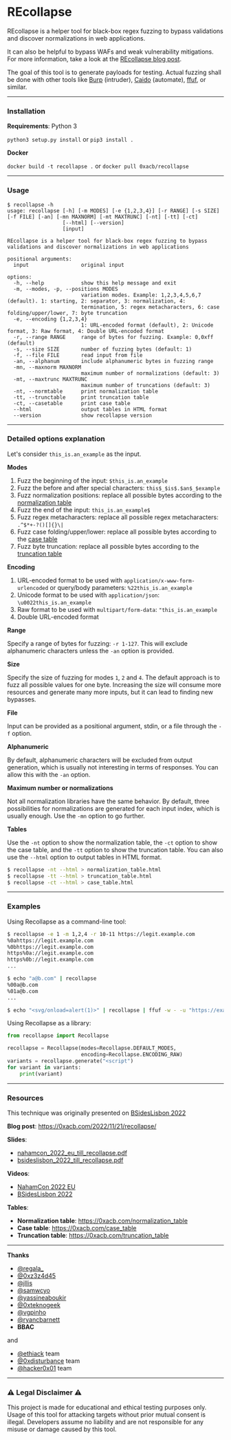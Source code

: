 # REcollapse

REcollapse is a helper tool for black-box regex fuzzing to bypass validations and discover normalizations in web applications.

It can also be helpful to bypass WAFs and weak vulnerability mitigations. For more information, take a look at the [REcollapse blog post](https://0xacb.com/2022/11/21/recollapse/).

The goal of this tool is to generate payloads for testing. Actual fuzzing shall be done with other tools like [Burp](https://portswigger.net/burp) (intruder), [Caido](https://caido.io) (automate), [ffuf](https://github.com/ffuf/ffuf), or similar.

---------------

### Installation

**Requirements**: Python 3

`python3 setup.py install` or `pip3 install .`

**Docker**

`docker build -t recollapse .` or `docker pull 0xacb/recollapse`

---------------

### Usage
```
$ recollapse -h
usage: recollapse [-h] [-m MODES] [-e {1,2,3,4}] [-r RANGE] [-s SIZE] [-f FILE] [-an] [-mn MAXNORM] [-mt MAXTRUNC] [-nt] [-tt] [-ct]
                  [--html] [--version]
                  [input]

REcollapse is a helper tool for black-box regex fuzzing to bypass validations and discover normalizations in web applications

positional arguments:
  input                 original input

options:
  -h, --help            show this help message and exit
  -m, --modes, -p, --positions MODES
                        variation modes. Example: 1,2,3,4,5,6,7 (default). 1: starting, 2: separator, 3: normalization, 4:
                        termination, 5: regex metacharacters, 6: case folding/upper/lower, 7: byte truncation
  -e, --encoding {1,2,3,4}
                        1: URL-encoded format (default), 2: Unicode format, 3: Raw format, 4: Double URL-encoded format
  -r, --range RANGE     range of bytes for fuzzing. Example: 0,0xff (default)
  -s, --size SIZE       number of fuzzing bytes (default: 1)
  -f, --file FILE       read input from file
  -an, --alphanum       include alphanumeric bytes in fuzzing range
  -mn, --maxnorm MAXNORM
                        maximum number of normalizations (default: 3)
  -mt, --maxtrunc MAXTRUNC
                        maximum number of truncations (default: 3)
  -nt, --normtable      print normalization table
  -tt, --trunctable     print truncation table
  -ct, --casetable      print case table
  --html                output tables in HTML format
  --version             show recollapse version
```

---------------

### Detailed options explanation

Let's consider `this_is.an_example` as the input.

**Modes**

1. Fuzz the beginning of the input: `$this_is.an_example`
2. Fuzz the before and after special characters: `this$_$is$.$an$_$example`
3. Fuzz normalization positions: replace all possible bytes according to the [normalization table](https://0xacb.com/normalization_table)
4. Fuzz the end of the input: `this_is.an_example$`
5. Fuzz regex metacharacters: replace all possible regex metacharacters: `.^$*+-?()[]{}\|`
6. Fuzz case folding/upper/lower: replace all possible bytes according to the [case table](https://0xacb.com/case_table)
7. Fuzz byte truncation: replace all possible bytes according to the [truncation table](https://0xacb.com/truncation_table)

**Encoding**

1. URL-encoded format to be used with `application/x-www-form-urlencoded` or query/body parameters: `%22this_is.an_example`
2. Unicode format to be used with `application/json`: `\u0022this_is.an_example`
3. Raw format to be used with `multipart/form-data`: `"this_is.an_example`
4. Double URL-encoded format

**Range**

Specify a range of bytes for fuzzing: `-r 1-127`. This will exclude alphanumeric characters unless the `-an` option is provided.

**Size**

Specify the size of fuzzing for modes `1`, `2` and `4`. The default approach is to fuzz all possible values for one byte. Increasing the size will consume more resources and generate many more inputs, but it can lead to finding new bypasses.

**File**

Input can be provided as a positional argument, stdin, or a file through the `-f` option.

**Alphanumeric**

By default, alphanumeric characters will be excluded from output generation, which is usually not interesting in terms of responses. You can allow this with the `-an` option.

**Maximum number or normalizations**

Not all normalization libraries have the same behavior. By default, three possibilities for normalizations are generated for each input index, which is usually enough. Use the `-mn` option to go further.

**Tables**

Use the `-nt` option to show the normalization table, the `-ct` option to show the case table, and the `-tt` option to show the truncation table. You can also use the `--html` option to output tables in HTML format.

```bash
$ recollapse -nt --html > normalization_table.html
$ recollapse -tt --html > truncation_table.html
$ recollapse -ct --html > case_table.html
```

---------------

### Examples

Using Recollapse as a command-line tool:

```bash
$ recollapse -e 1 -m 1,2,4 -r 10-11 https://legit.example.com
%0ahttps://legit.example.com
%0bhttps://legit.example.com
https%0a://legit.example.com
https%0b://legit.example.com
...

$ echo "a@b.com" | recollapse 
%00a@b.com
%01a@b.com
...

$ echo "<svg/onload=alert(1)>" | recollapse | ffuf -w - -u "https://example.com/?param=FUZZ" -mc 200,403,500
```

Using Recollapse as a library:

```python
from recollapse import Recollapse

recollapse = Recollapse(modes=Recollapse.DEFAULT_MODES,
                        encoding=Recollapse.ENCODING_RAW)
variants = recollapse.generate("<script")
for variant in variants:
    print(variant)
```

---------------

### Resources

This technique was originally presented on [BSidesLisbon 2022](https://bsideslisbon.org/)

**Blog post**: https://0xacb.com/2022/11/21/recollapse/

**Slides**:

- [nahamcon_2022_eu_till_recollapse.pdf](https://github.com/0xacb/recollapse/blob/main/slides/nahamcon_2022_eu_till_recollapse.pdf)
- [bsideslisbon_2022_till_recollapse.pdf](https://github.com/0xacb/recollapse/blob/main/slides/bsideslisbon_2022_till_recollapse.pdf)

**Videos**:

- [NahamCon 2022 EU](https://www.youtube.com/watch?v=1eLTMKWciic)
- [BSidesLisbon 2022](https://www.youtube.com/watch?v=nb91qhj5cOE)

**Tables**:

- **Normalization table**: https://0xacb.com/normalization_table
- **Case table**: https://0xacb.com/case_table
- **Truncation table**: https://0xacb.com/truncation_table

---------------

**Thanks**

- [@regala_](https://x.com/regala_)
- [@0xz3z4d45](https://x.com/0xz3z4d45)
- [@jllis](https://x.com/jllis)
- [@samwcyo](https://x.com/samwcyo)
- [@yassineaboukir](https://x.com/yassineaboukir)
- [@0xteknogeek](https://x.com/0xteknogeek)
- [@vgpinho](https://github.com/vgpinho)
- [@ryancbarnett](https://x.com/ryancbarnett)
- **BBAC**

and

- [@ethiack](https://x.com/ethiack) team
- [@0xdisturbance](https://x.com/0xdisturbance) team
- [@hacker0x01](https://x.com/hacker0x01) team

---------------

### ⚠ Legal Disclaimer ⚠

This project is made for educational and ethical testing purposes only. Usage of this tool for attacking targets without prior mutual consent is illegal. Developers assume no liability and are not responsible for any misuse or damage caused by this tool.
